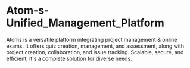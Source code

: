 # Atom-s-Unified_Management_Platform
Atoms is a versatile platform integrating project management &amp; online exams. It offers quiz creation, management, and assessment, along with project creation, collaboration, and issue tracking. Scalable, secure, and efficient, it's a complete solution for diverse needs.
